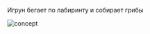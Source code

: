Игрун бегает по лабиринту и собирает грибы



![concept](https://github.com/user-attachments/assets/0f33612d-e12e-4889-bbe7-7d9c88546ef7)
